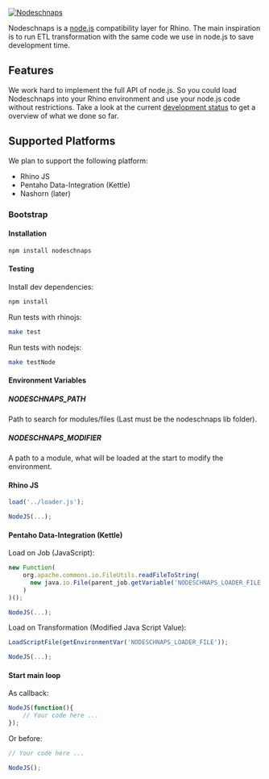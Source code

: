 [![Nodeschnaps](https://raw.githubusercontent.com/killmag10/nodeschnaps/master/docs/assets/teaser.png)]()

Nodeschnaps is a [node.js](http://nodejs.org) compatibility layer for Rhino.
The main inspiration is to run ETL transformation with the same code we use
in node.js to save development time.

## Features

We work hard to implement the full API of node.js. So you could load
Nodeschnaps into your Rhino environment and use your node.js code without
restrictions. Take a look at the current
[development status](https://github.com/killmag10/nodeschnaps/blob/master/docs/status.md)
to get a overview of what we done so far.

## Supported Platforms

We plan to support the following platform:

* Rhino JS
* Pentaho Data-Integration (Kettle)
* Nashorn (later)

### Bootstrap

#### Installation

```sh
npm install nodeschnaps
```

#### Testing

Install dev dependencies:
```sh
npm install
```

Run tests with rhinojs:
```sh
make test
```

Run tests with nodejs:
```sh
make testNode
```

#### Environment Variables

##### NODESCHNAPS_PATH

Path to search for modules/files (Last must be the nodeschnaps lib folder).

##### NODESCHNAPS_MODIFIER

A path to a module, what will be loaded at the start to modify the environment.

#### Rhino JS

```js
load('../loader.js');

NodeJS(...);
```

#### Pentaho Data-Integration (Kettle)

Load on Job (JavaScript):

```js
new Function(
    org.apache.commons.io.FileUtils.readFileToString(
      new java.io.File(parent_job.getVariable('NODESCHNAPS_LOADER_FILE'))
    )
)();

NodeJS(...);
```

Load on Transformation (Modified Java Script Value):

```js
LoadScriptFile(getEnvironmentVar('NODESCHNAPS_LOADER_FILE'));

NodeJS(...);
```

#### Start main loop
As callback:

```js
NodeJS(function(){
    // Your code here ...
});
```

Or before:

```js
// Your code here ...

NodeJS();
```
